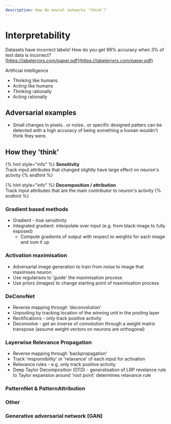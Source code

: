 ```yaml
---
description: How do neural networks 'think'?
---
```


# Interpretability

Datasets have incorrect labels! How do you get 99% accuracy when 3% of test data is incorrect?  
[https://labelerrors.com/paper.pdf](https://labelerrors.com/paper.pdf)

Artificial intelligence

* Thinking like humans
* Acting like humans
* Thinking rationally
* Acting rationally

## Adversarial examples

* Small changes in pixels.. or noise.. or specific designed patters can be detected with a high accuracy of being something a human wouldn't think they were.



## How they 'think'

{% hint style="info" %}
**Sensitivity**  
Track input attributes that changed slightly have large effect on neuron's activity
{% endhint %}

{% hint style="info" %}
**Decomposition / attribution**  
Track input attributes that are the main contributor to neuron's activity
{% endhint %}

### Gradient based methods

* Gradient - true sensitivity
* Integrated gradient: interpolate over input \(e.g. from black image to fully exposed\)
  * Compute gradients of output with respect to weights for each image and sum it up

### Activation maximisation

* Adversarial image generation to train from noise to image that maximises neuron
* Use regularises to 'guide' the maximisation process
* Use priors \(images\) to change starting point of maximisation process

### DeConvNet

* Reverse mapping through 'deconvolution'
* Unpooling by tracking location of the winning unit in the pooling layer
* Rectifications - only track positive activity
* Deconvolve - get an inverse of convolution through a weight matrix transpose \(assume weight vectors on neurons are orthogonal\)

### Layerwise Relevance Propagation

* Reverse mapping through 'backpropagation'
* Track 'responsibility' or 'relavance' of each input for activation
* Relevance rules - e.g. only track positive activity
* Deep Taylor Decomposition \(DTD\) - generalisation of LRP revelance rule to Taylor expansion around 'root point' determines relavance rule

### PatternNet & PatternAttribution



### Other



### Generative adversarial network \(GAN\)





